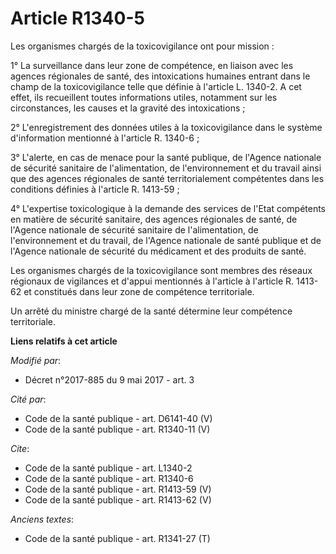 # Article R1340-5

Les organismes chargés de la toxicovigilance ont pour mission : 

1° La surveillance dans leur zone de compétence, en liaison avec les agences régionales de santé, des intoxications humaines
entrant dans le champ de la toxicovigilance telle que définie à l'article L. 1340-2. A cet effet, ils recueillent toutes
informations utiles, notamment sur les circonstances, les causes et la gravité des intoxications ; 

2° L'enregistrement des données utiles à la toxicovigilance dans le système d'information mentionné à l'article R. 1340-6 ; 

3° L'alerte, en cas de menace pour la santé publique, de l'Agence nationale de sécurité sanitaire de l'alimentation, de
l'environnement et du travail ainsi que des agences régionales de santé territorialement compétentes dans les conditions
définies à l'article R. 1413-59 ; 

4° L'expertise toxicologique à la demande des services de l'Etat compétents en matière de sécurité sanitaire, des agences
régionales de santé, de l'Agence nationale de sécurité sanitaire de l'alimentation, de l'environnement et du travail, de
l'Agence nationale de santé publique et de l'Agence nationale de sécurité du médicament et des produits de santé. 

Les organismes chargés de la toxicovigilance sont membres des réseaux régionaux de vigilances et d'appui mentionnés à
l'article à l'article R. 1413-62 et constitués dans leur zone de compétence territoriale. 

Un arrêté du ministre chargé de la santé détermine leur compétence territoriale.

**Liens relatifs à cet article**

_Modifié par_:

  - Décret n°2017-885 du 9 mai 2017 - art. 3

_Cité par_:

  - Code de la santé publique - art. D6141-40 (V)
  - Code de la santé publique - art. R1340-11 (V)

_Cite_:

  - Code de la santé publique - art. L1340-2
  - Code de la santé publique - art. R1340-6
  - Code de la santé publique - art. R1413-59 (V)
  - Code de la santé publique - art. R1413-62 (V)

_Anciens textes_:

  - Code de la santé publique - art. R1341-27 (T)
